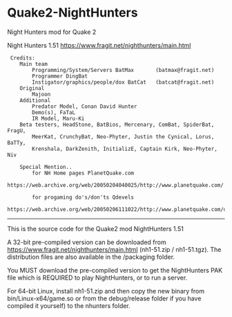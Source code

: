# Quake2-NightHunters
Night Hunters mod for Quake 2

 Night Hunters 1.51	https://www.fragit.net/nighthunters/main.html

```
 Credits:
	Main team
		Programming/System/Servers BatMax       (batmax@fragit.net)
		Programmer DingBat  			
		Instigator/graphics/people/dox BatCat	(batcat@fragit.net)
	Original
		Majoon
	Additional
		Predator Model, Conan David Hunter
		Demo(s), FaTaL
		IR Model, Maru-Ki
	Beta testers, HeadStone, BatBios, Mercenary, ComBat, SpiderBat, FragU,
		MeerKat, CrunchyBat, Neo-Phyter, Justin the Cynical, Lorus, BaTTy,
		Krenshala, DarkZenith, InitializE, Captain Kirk, Neo-Phyter, Niv
 
	Special Mention..
		for NH Home pages PlanetQuake.com
		  https://web.archive.org/web/20050204040025/http://www.planetquake.com/

		for progaming do's/don'ts Qdevels
		  https://web.archive.org/web/20050206111022/http://www.planetquake.com/qdevels/
```

 ----

 This is the source code for the Quake2 mod NightHunters 1.51

 A 32-bit pre-compiled version can be downloaded from 
 https://www.fragit.net/nighthunters/main.html (nh1-51.zip / nh1-51.tgz).  The 
 distribution files are also available in the /packaging folder. 

 You MUST download the pre-compiled version to get the NightHunters PAK file 
 which is REQUIRED to play NightHunters, or to run a server.

 For 64-bit Linux, install nh1-51.zip and then copy the new binary from 
 bin/Linux-x64/game.so or from the debug/release folder if you have compiled 
 it yourself) to the nhunters folder.
